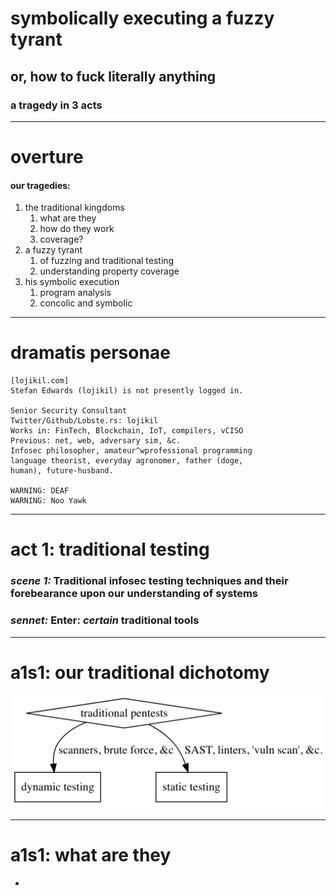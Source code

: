 # symbolically executing a fuzzy tyrant
## or, how to fuck literally anything
### a tragedy in 3 acts

---

# overture

#### our tragedies:
1. the traditional kingdoms
   1. what are they
   2. how do they work
   3. coverage?
2. a fuzzy tyrant
   1. of fuzzing and traditional testing
   2. understanding property coverage 
3. his symbolic execution
   1. program analysis
   2. concolic and symbolic  

<!--
footer: Stefan Edwards::@lojikil
page_number: true
-->

---

# dramatis personae

```
[lojikil.com]
Stefan Edwards (lojikil) is not presently logged in.

Senior Security Consultant
Twitter/Github/Lobste.rs: lojikil
Works in: FinTech, Blockchain, IoT, compilers, vCISO
Previous: net, web, adversary sim, &c. 
Infosec philosopher, amateur^wprofessional programming 
language theorist, everyday agronomer, father (doge, 
human), future-husband.

WARNING: DEAF
WARNING: Noo Yawk
```

---

# act 1: traditional testing

### _scene 1:_ Traditional infosec testing techniques and their forebearance upon our understanding of systems

### _sennet:_ Enter: _certain_ traditional tools

---

# a1s1: our traditional dichotomy

<!-- traditionally we split into two camps:
 - static assessments with or without tooling
 - dynamic assessments

I'm purposefully including things like red team and the 
like in here
-->

![traditional testing](traditional0.png)

---

# a1s1: what are they

- 